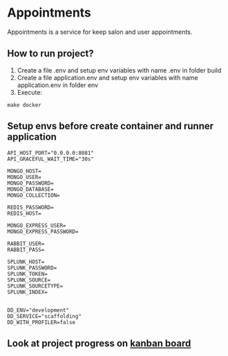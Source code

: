 # Appointments

Appointments is a service for keep salon and user appointments.

## **How to run project?**

1. Create a file .env and setup env variables with name .env in folder build 
2. Create a file application.env and setup env variables with name application.env in folder env
3. Execute:
~~~make
make docker
~~~

## **Setup envs before create container and runner application**
~~~env
API_HOST_PORT="0.0.0.0:8081"
API_GRACEFUL_WAIT_TIME="30s"

MONGO_HOST=
MONGO_USER=
MONGO_PASSWORD=
MONGO_DATABASE=
MONGO_COLLECTION=

REDIS_PASSWORD=
REDIS_HOST=

MONGO_EXPRESS_USER=
MONGO_EXPRESS_PASSWORD=

RABBIT_USER=
RABBIT_PASS=

SPLUNK_HOST=
SPLUNK_PASSWORD=
SPLUNK_TOKEN=
SPLUNK_SOURCE=
SPLUNK_SOURCETYPE=
SPLUNK_INDEX=


DD_ENV="development"
DD_SERVICE="scaffolding"
DD_WITH_PROFILER=false
~~~

## **Look at project progress on [kanban board](https://github.com/LeandroAlcantara-1997/beauty_salon_microsservices/projects/1)**